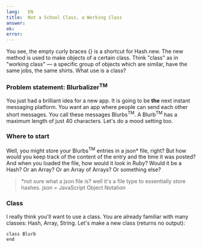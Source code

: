 ```yaml
---
lang:   EN
title:  Not a School Class, a Working Class
answer:
ok:
error:
---
```


You see, the empty curly braces {} is a shortcut for Hash.new. The new method is used to make objects
of a certain class. Think "class" as in "working class" &mdash; a specific group of objects which
are similar, have the same jobs, the same shirts.
What use is a class?

### Problem statement: Blurbalizer<sup>TM</sup>
You just had a brilliant idea for a new app. It is going to be __the__ next instant
messaging platform. You want an app where people can send each other short messages. You call these messages Blurbs<sup>TM</sup>. A Blurb<sup>TM</sup> has a maximum length of just 40 characters. Let's do a mood setting too.

### Where to start
Well, you might store your Blurbs<sup>TM</sup> entries in a json\* file, right?
But how would you keep track of the content of the entry and the time it was posted?
And when you loaded the file, how would it look in Ruby?
Would it be a Hash? Or an Array? Or an Array of Arrays? Or something else?

> \*not sure what a json file is? well it's a file type to essentially store hashes. json = JavaScript Object Notation

### Class
I really think you'll want to use a class. You are already familiar with many classes:
Hash, Array, String.
Let's make a new class (returns no output):

    class Blurb
    end